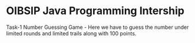 # OIBSIP Java Programming Intership
 Task-1   Number Guessing Game - Here we have to guess the number under limited rounds and limited trails along with 100 points.
